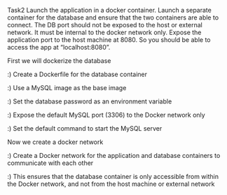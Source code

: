 Task2
Launch the application in a docker container. Launch a separate container for the database and ensure that the two containers are able to connect.
The DB port should not be exposed to the host or external network. It must be internal to the docker network only.
Expose the application port to the host machine at 8080. So you should be able to access the app at “localhost:8080”.

First we will dockerize the database

:) Create a Dockerfile for the database container

:) Use a MySQL image as the base image

:) Set the database password as an environment variable

:) Expose the default MySQL port (3306) to the Docker network only

:) Set the default command to start the MySQL server

Now we create a docker network

:) Create a Docker network for the application and database containers to communicate with each other

:) This ensures that the database container is only accessible from within the Docker network, and not from the host machine or external network
